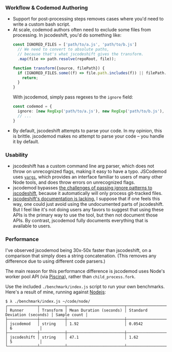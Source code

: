 ### Workflow & Codemod Authoring
* Support for post-processing steps removes cases where you'd need to write a custom bash script.
* At scale, codemod authors often need to exclude some files from processing. In jscodeshift, you'd do something like:
  ```js
  const IGNORED_FILES = ['path/to/a.js', 'path/to/b.js']
    // We need to convert to absolute paths, 
    // because that's what jscodeshift gives the transform.
    .map(file => path.resolve(repoRoot, file)); 

  function transform({source, filePath}) {
    if (IGNORED_FILES.some((f) => file.path.includes(f)) || filePath.includes('directory-to-omit')) {
      return;
    }
  }
  ```
  With jscodemod, simply pass regexes to the `ignore` field:
  ```ts
  const codemod = {
    ignore: [new RegExp('path/to/a.js'), new RegExp('path/to/b.js'), /directory-to-omit/]
    // ...
  }
  ```
* By default, jscodeshift attempts to parse your code. In my opinion, this is brittle. jscodemod makes no attempt to parse your code – you handle it by default. 

### Usability
* jscodeshift has a custom command line arg parser, which does not throw on unrecognized flags, making it easy to have a typo. JSCodemod uses [`yargs`](https://www.npmjs.com/package/yargs), which provides an interface familiar to users of many other Node tools, and does throw errors on unrecognized flags.
* jscodemod bypasses [the challenges of passing ignore patterns to jscodeshift](https://github.com/facebook/jscodeshift/issues/307), because it automatically will only process git-tracked files.
* [jscodeshift's documentation is lacking.](https://github.com/facebook/jscodeshift/issues/390) I suppose that if one feels this way, one could just avoid using the undocumented parts of jscodeshift. But I feel like it's not doing users any favors to suggest that using these APIs is the primary way to use the tool, but then not document those APIs. By contrast, jscodemod fully documents everything that is available to users. 

### Performance
I've observed jscodemod being 30x-50x faster than jscodeshift, on a comparison that simply does a string concatenation. (This removes any difference due to using different code parsers.)

The main reason for this performance difference is jscodemod uses Node's worker pool API (via [Piscina](https://www.npmjs.com/package/piscina)), rather than `child_process.fork`.

Use the included `./benchmark/index.js` script to run your own benchmarks. Here's a result of mine, running against [Nodejs](https://github.com/nodejs/node):

```
$ λ ./benchmark/index.js ~/code/node/
┌─────────────┬───────────┬─────────────────────────┬──────────────────────────────┬──────────────┐
│ Runner      │ Transform │ Mean Duration (seconds) │ Standard Deviation (seconds) │ Sample count │
├─────────────┼───────────┼─────────────────────────┼──────────────────────────────┼──────────────┤
│ jscodemod   │ string    │ 1.92                    │ 0.0542                       │ 6            │
├─────────────┼───────────┼─────────────────────────┼──────────────────────────────┼──────────────┤
│ jscodeshift │ string    │ 47.1                    │ 1.62                         │ 5            │
└─────────────┴───────────┴─────────────────────────┴──────────────────────────────┴──────────────┘
```